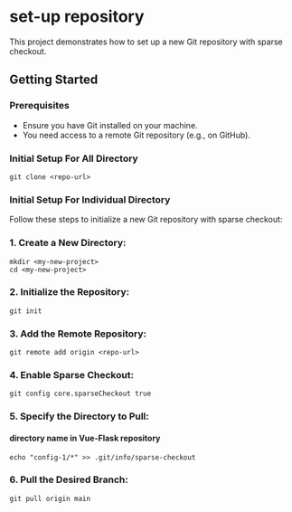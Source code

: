 # set-up repository

This project demonstrates how to set up a new Git repository with sparse checkout.

## Getting Started

### Prerequisites

- Ensure you have Git installed on your machine.
- You need access to a remote Git repository (e.g., on GitHub).

### Initial Setup For All Directory
```
git clone <repo-url>
```

### Initial Setup For Individual Directory

Follow these steps to initialize a new Git repository with sparse checkout:

### 1. Create a New Directory:
```
mkdir <my-new-project>
cd <my-new-project>
```

### 2. Initialize the Repository:
```
git init
```
### 3. Add the Remote Repository:
```
git remote add origin <repo-url>
```
### 4. Enable Sparse Checkout:
```
git config core.sparseCheckout true
```
### 5. Specify the Directory to Pull:
#### directory name in Vue-Flask repository
```
echo "config-1/*" >> .git/info/sparse-checkout
```
### 6. Pull the Desired Branch:
```
git pull origin main
```


